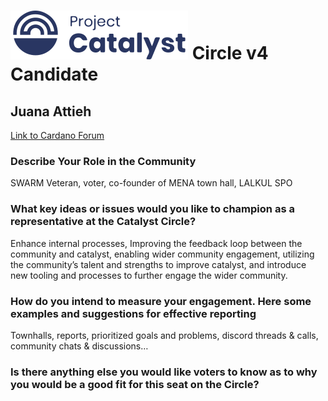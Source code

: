 # ![Project Catalyst](../assets/catalyst.svg) Circle v4 Candidate #

## Juana Attieh ##

[Link to Cardano Forum](https://forum.cardano.org/t/juana-attieh-platform-statement/109203)

### Describe Your Role in the Community ###

SWARM Veteran, voter, co-founder of MENA town hall, LALKUL SPO

### What key ideas or issues would you like to champion as a representative at the Catalyst Circle? ###

Enhance internal processes, Improving the feedback loop between the community and catalyst, enabling wider community engagement, utilizing the community’s talent and strengths to improve catalyst, and introduce new tooling and processes to further engage the wider community.

### How do you intend to measure your engagement. Here some examples and suggestions for effective reporting ###

Townhalls, reports, prioritized goals and problems, discord threads & calls, community chats & discussions…

### Is there anything else you would like voters to know as to why you would be a good fit for this seat on the Circle? ###

